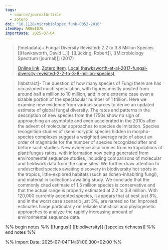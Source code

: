 ```yaml
---
tags:
  - source/journalArticle
  - zotero
doi: "10.1128/microbiolspec.funk-0052-2016"
itemKey: AR8EID7E
importDate: 2025-07-04
---
```

>[!metadata]+
> Fungal Diversity Revisited: 2.2 to 3.8 Million Species
> [[Hawksworth, David L.]], [[Lücking, Robert]], 
> [[Microbiology Spectrum (journal)]] (2017)
> 
> [Online link](https://journals.asm.org/doi/10.1128/microbiolspec.funk-0052-2016), [Zotero Item](zotero://select/library/items/AR8EID7E), [Local (hawksworth-et-al-2017-fungal-diversity-revisited-2-2-to-3-8-million-species)](file://C:/Users/aburg/Documents/references/zotero/storage/5TBYNUJJ/hawksworth-et-al-2017-fungal-diversity-revisited-2-2-to-3-8-million-species.pdf), 

>[!abstract]-
>The question of how many species of Fungi there are has occasioned much speculation, with figures mostly posited from around half a million to 10 million, and in one extreme case even a sizable portion of the spectacular number of 1 trillion. Here we examine new evidence from various sources to derive an updated estimate of global fungal diversity. The rates and patterns in the description of new species from the 1750s show no sign of approaching an asymptote and even accelerated in the 2010s after the advent of molecular approaches to species delimitation. Species recognition studies of (semi-)cryptic species hidden in morpho-species complexes suggest a weighted average ratio of about an order of magnitude for the number of species recognized after and before such studies. New evidence also comes from extrapolations of plant:fungus ratios, with information now being generated from environmental sequence studies, including comparisons of molecular and fieldwork data from the same sites. We further draw attention to undescribed species awaiting discovery in biodiversity hot spots in the tropics, little-explored habitats (such as lichen-inhabiting fungi), and material in collections awaiting study. We conclude that the commonly cited estimate of 1.5 million species is conservative and that the actual range is properly estimated at 2.2 to 3.8 million. With 120,000 currently accepted species, it appears that at best just 8%, and in the worst case scenario just 3%, are named so far. Improved estimates hinge particularly on reliable statistical and phylogenetic approaches to analyze the rapidly increasing amount of environmental sequence data.

%% begin notes %%
[[fungus]]
[[biodiversity]]
[[species richness]]
%% end notes %%

%% Import Date: 2025-07-04T14:31:00.300+02:00 %%
